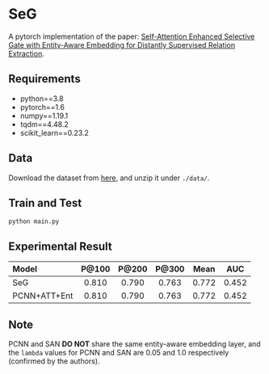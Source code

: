 # SeG
A pytorch implementation of the paper: [Self-Attention Enhanced Selective Gate with Entity-Aware Embedding for Distantly Supervised Relation Extraction](https://arxiv.org/pdf/1911.11899.pdf).

## Requirements
* python==3.8
* pytorch==1.6
* numpy==1.19.1
* tqdm==4.48.2
* scikit_learn==0.23.2

## Data
Download the dataset from [here](https://github.com/thunlp/HNRE/tree/master/raw_data), and unzip it under `./data/`.

## Train and Test
```
python main.py
```

## Experimental Result

|Model| P@100  | P@200 | P@300 | Mean | AUC |
| :- | :----: | :---: | :---: | :--: | :-: |
| SeG | 0.810 | 0.790 | 0.763 | 0.772 | 0.452 |
| PCNN+ATT+Ent | 0.810 | 0.790 | 0.763 | 0.772 | 0.452 |

## Note
PCNN and SAN **DO NOT** share the same entity-aware embedding layer, and the `lambda` values for PCNN and SAN are 0.05 and 1.0 respectively (confirmed by the authors).
